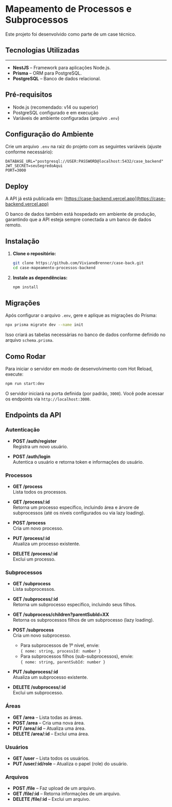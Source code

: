 # Mapeamento de Processos e Subprocessos

Este projeto foi desenvolvido como parte de um case técnico.

## Tecnologias Utilizadas
---

- **NestJS** – Framework para aplicações Node.js.
- **Prisma** – ORM para PostgreSQL.
- **PostgreSQL** – Banco de dados relacional.

## Pré-requisitos

- Node.js (recomendado: v14 ou superior)
- PostgreSQL configurado e em execução
- Variáveis de ambiente configuradas (arquivo `.env`)

## Configuração do Ambiente

Crie um arquivo `.env` na raiz do projeto com as seguintes variáveis (ajuste conforme necessário):

```env
DATABASE_URL="postgresql://USER:PASSWORD@localhost:5432/case_backend"
JWT_SECRET=seuSegredoAqui
PORT=3000
```

## Deploy

A API já está publicada em: [https://case-backend.vercel.app](https://case-backend.vercel.app)  

O banco de dados também está hospedado em ambiente de produção, garantindo que a API esteja sempre conectada a um banco de dados remoto.


## Instalação

1. **Clone o repositório:**

   ```bash
   git clone https://github.com/VivianeBrenner/case-back.git
   cd case-mapeamento-processos-backend
   ```

2. **Instale as dependências:**

   ```bash
   npm install
   ```

## Migrações

Após configurar o arquivo `.env`, gere e aplique as migrações do Prisma:

```bash
npx prisma migrate dev --name init
```

Isso criará as tabelas necessárias no banco de dados conforme definido no arquivo `schema.prisma`.

## Como Rodar

Para iniciar o servidor em modo de desenvolvimento com Hot Reload, execute:

```bash
npm run start:dev
```

O servidor iniciará na porta definida (por padrão, `3000`). Você pode acessar os endpoints via `http://localhost:3000`.

## Endpoints da API

### Autenticação
- **POST /auth/register**  
  Registra um novo usuário.

- **POST /auth/login**  
  Autentica o usuário e retorna token e informações do usuário.

### Processos
- **GET /process**  
  Lista todos os processos.

- **GET /process/:id**  
  Retorna um processo específico, incluindo área e árvore de subprocessos (até os níveis configurados ou via lazy loading).

- **POST /process**  
  Cria um novo processo.

- **PUT /process/:id**  
  Atualiza um processo existente.

- **DELETE /process/:id**  
  Exclui um processo.

### Subprocessos
- **GET /subprocess**  
  Lista subprocessos.

- **GET /subprocess/:id**  
  Retorna um subprocesso específico, incluindo seus filhos.

- **GET /subprocess/children?parentSubId=XX**  
  Retorna os subprocessos filhos de um subprocesso (lazy loading).

- **POST /subprocess**  
  Cria um novo subprocesso.  
  - Para subprocessos de 1º nível, envie:  
    `{ nome: string, processId: number }`  
  - Para subprocessos filhos (sub-subprocessos), envie:  
    `{ nome: string, parentSubId: number }`

- **PUT /subprocess/:id**  
  Atualiza um subprocesso existente.

- **DELETE /subprocess/:id**  
  Exclui um subprocesso.

### Áreas
- **GET /area** – Lista todas as áreas.
- **POST /area** – Cria uma nova área.
- **PUT /area/:id** – Atualiza uma área.
- **DELETE /area/:id** – Exclui uma área.

### Usuários
- **GET /user** – Lista todos os usuários.
- **PUT /user/:id/role** – Atualiza o papel (role) do usuário.

### Arquivos
- **POST /file** – Faz upload de um arquivo.
- **GET /file/:id** – Retorna informações de um arquivo.
- **DELETE /file/:id** – Exclui um arquivo.